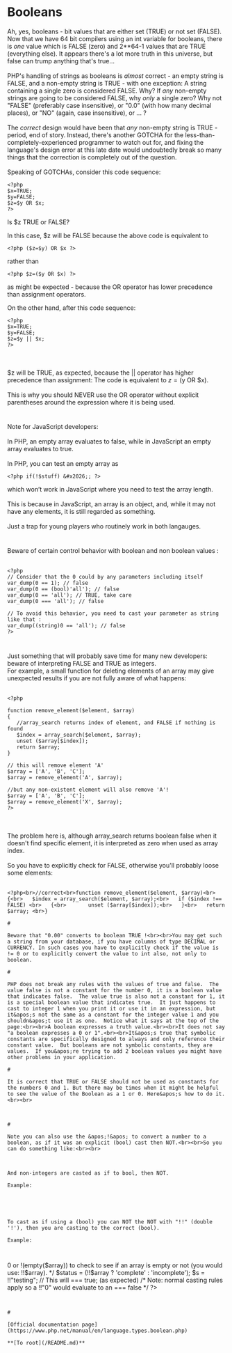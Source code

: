 # Booleans



Ah, yes, booleans - bit values that are either set (TRUE) or not set (FALSE).  Now that we have 64 bit compilers using an int variable for booleans, there is *one* value which is FALSE (zero) and 2**64-1 values that are TRUE (everything else).  It appears there&apos;s a lot more truth in this universe, but false can trump anything that&apos;s true...<br><br>PHP&apos;s handling of strings as booleans is *almost* correct - an empty string is FALSE, and a non-empty string is TRUE - with one exception:  A string containing a single zero is considered FALSE.  Why?  If *any* non-empty strings are going to be considered FALSE, why *only* a single zero?  Why not "FALSE" (preferably case insensitive), or "0.0" (with how many decimal places), or "NO" (again, case insensitive), or ... ?<br><br>The *correct* design would have been that *any* non-empty string is TRUE - period, end of story.  Instead, there&apos;s another GOTCHA for the less-than-completely-experienced programmer to watch out for, and fixing the language&apos;s design error at this late date would undoubtedly break so many things that the correction is completely out of the question.<br><br>Speaking of GOTCHAs, consider this code sequence:<br>

```
<?php
$x=TRUE;
$y=FALSE;
$z=$y OR $x;
?>
```


Is $z TRUE or FALSE?

In this case, $z will be FALSE because the above code is equivalent to 

```
<?php ($z=$y) OR $x ?>
```
 rather than 

```
<?php $z=($y OR $x) ?>
```
 as might be expected - because the OR operator has lower precedence than assignment operators.

On the other hand, after this code sequence:


```
<?php
$x=TRUE;
$y=FALSE;
$z=$y || $x;
?>
```
<br><br>$z will be TRUE, as expected, because the || operator has higher precedence than assignment:  The code is equivalent to $z=($y OR $x).<br><br>This is why you should NEVER use the OR operator without explicit parentheses around the expression where it is being used.  

#

Note for JavaScript developers:<br><br>In PHP, an empty array evaluates to false, while in JavaScript an empty array evaluates to true.<br><br>In PHP, you can test an empty array as 

```
<?php if(!$stuff) &#x2026;; ?>
```
 which won&#x2019;t work in JavaScript where you need to test the array length.<br><br>This is because in JavaScript, an array is an object, and, while it may not have any elements, it is still regarded as something.<br><br>Just a trap for young players who routinely work in both langauges.  

#

Beware of certain control behavior with boolean and non boolean values :<br><br>

```
<?php
// Consider that the 0 could by any parameters including itself
var_dump(0 == 1); // false
var_dump(0 == (bool)'all'); // false
var_dump(0 == 'all'); // TRUE, take care
var_dump(0 === 'all'); // false

// To avoid this behavior, you need to cast your parameter as string like that :
var_dump((string)0 == 'all'); // false
?>
```
  

#

Just something that will probably save time for many new developers: beware of interpreting FALSE and TRUE as integers. <br>For example, a small function for deleting elements of an array may give unexpected results if you are not fully aware of what happens: <br><br>

```
<?php

function remove_element($element, $array)
{
   //array_search returns index of element, and FALSE if nothing is found
   $index = array_search($element, $array);
   unset ($array[$index]);
   return $array; 
}

// this will remove element 'A'
$array = ['A', 'B', 'C'];
$array = remove_element('A', $array);

//but any non-existent element will also remove 'A'!
$array = ['A', 'B', 'C'];
$array = remove_element('X', $array);
?>
```
<br><br>The problem here is, although array_search returns boolean false when it doesn&apos;t find specific element, it is interpreted as zero when used as array index.<br><br>So you have to explicitly check for FALSE, otherwise you&apos;ll probably loose some elements:<br><br>

```
<?php<br>//correct<br>function remove_element($element, $array)<br>{<br>   $index = array_search($element, $array);<br>   if ($index !== FALSE) <br>   {<br>       unset ($array[$index]);<br>   }<br>   return $array; <br>}  

#

Beware that "0.00" converts to boolean TRUE !<br><br>You may get such a string from your database, if you have columns of type DECIMAL or CURRENCY. In such cases you have to explicitly check if the value is != 0 or to explicitly convert the value to int also, not only to boolean.  

#

PHP does not break any rules with the values of true and false.  The value false is not a constant for the number 0, it is a boolean value that indicates false.  The value true is also not a constant for 1, it is a special boolean value that indicates true.  It just happens to cast to integer 1 when you print it or use it in an expression, but it&apos;s not the same as a constant for the integer value 1 and you shouldn&apos;t use it as one.  Notice what it says at the top of the page:<br><br>A boolean expresses a truth value.<br><br>It does not say "a boolean expresses a 0 or 1".<br><br>It&apos;s true that symbolic constants are specifically designed to always and only reference their constant value.  But booleans are not symbolic constants, they are values.  If you&apos;re trying to add 2 boolean values you might have other problems in your application.  

#

It is correct that TRUE or FALSE should not be used as constants for the numbers 0 and 1. But there may be times when it might be helpful to see the value of the Boolean as a 1 or 0. Here&apos;s how to do it.<br><br>

```
<?php
$var1 = TRUE;
$var2 = FALSE;

echo $var1; // Will display the number 1

echo $var2; //Will display nothing

/* To get it to display the number 0 for
a false value you have to typecast it: */

echo (int)$var2; //This will display the number 0 for false.
?>
```
  

#

Note you can also use the &apos;!&apos; to convert a number to a boolean, as if it was an explicit (bool) cast then NOT.<br><br>So you can do something like:<br><br>

```
<?php
$t = !0; // This will === true;
$f = !1; // This will === false;
?>
```


And non-integers are casted as if to bool, then NOT.

Example:



```
<?php
$a = !array();      // This will === true;
$a = !array('a');   // This will === false;
$s = !"";           // This will === true;
$s = !"hello";      // This will === false;
?>
```


To cast as if using a (bool) you can NOT the NOT with "!!" (double '!'), then you are casting to the correct (bool).

Example:



```
<?php
$a = !!array();   // This will === false; (as expected)
/* 
This can be a substitute for count($array) > 0 or !(empty($array)) to check to see if an array is empty or not  (you would use: !!$array).
*/

$status = (!!$array ? 'complete' : 'incomplete');

$s = !!"testing"; // This will === true; (as expected)
/* 
Note: normal casting rules apply so a !!"0" would evaluate to an === false
*/
?>
```
  

#

[Official documentation page](https://www.php.net/manual/en/language.types.boolean.php)

**[To root](/README.md)**